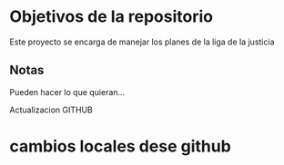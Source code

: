 # Objetivos de la repositorio

Este proyecto se encarga de manejar los planes de la liga de la justicia


## Notas
Pueden hacer lo que quieran...

Actualizacion GITHUB

# cambios locales dese github
